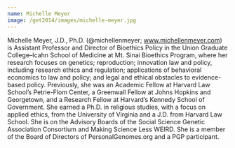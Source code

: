 ```yaml
---
name: Michelle Meyer
image: /get2014/images/michelle-meyer.jpg
---
```


Michelle Meyer, J.D., Ph.D. (@michellenmeyer; www.michellenmeyer.com) is Assistant Professor and Director of Bioethics Policy in the Union Graduate College–Icahn School of Medicine at Mt. Sinai Bioethics Program, where her research focuses on genetics; reproduction; innovation law and policy, including research ethics and regulation; applications of behavioral economics to law and policy; and legal and ethical obstacles to evidence-based policy. Previously, she was an Academic Fellow at Harvard Law School’s Petrie-Flom Center, a Greenwall Fellow at Johns Hopkins and Georgetown, and a Research Fellow at Harvard’s Kennedy School of Government. She earned a Ph.D. in religious studies, with a focus on applied ethics, from the University of Virginia and a J.D. from Harvard Law School. She is on the Advisory Boards of the Social Science Genetic Association Consortium and Making Science Less WEIRD. She is a member of the Board of Directors of PersonalGenomes.org and a PGP participant.
